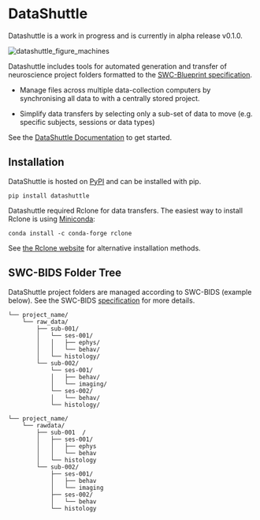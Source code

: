 # DataShuttle

Datashuttle is a work in progress and is currently in alpha release v0.1.0.

![datashuttle_figure_machines](https://github.com/neuroinformatics-unit/datashuttle/assets/29216006/51b65a6d-492a-4047-ae7b-16273b58e258)

Datashuttle includes tools for automated generation and transfer of neuroscience project folders formatted to the [SWC-Blueprint specification](https://swc-blueprint.neuroinformatics.dev/).

* Manage files across multiple data-collection computers by synchronising all data to with a centrally stored project.

* Simplify data transfers by selecting only a sub-set of data to move (e.g. specific subjects, sessions or data types)

See the [DataShuttle Documentation](https://datashuttle.neuroinformatics.dev) to get started.

## Installation

DataShuttle is hosted on  [PyPI](https://pypi.org/project/datashuttle/) and can be installed with pip.

`pip install datashuttle`

Datashuttle required Rclone for data transfers. The easiest way to install Rclone is using [Miniconda](https://docs.conda.io/en/main/miniconda.html):

```
conda install -c conda-forge rclone
```

See [the Rclone website](https://rclone.org/install/) for alternative installation methods.

## SWC-BIDS Folder Tree

DataShuttle project folders are managed according to SWC-BIDS (example below).
See the SWC-BIDS [specification](https://swc-bids.neuroinformatics.dev/) for more details.

```
└── project_name/
    └── raw_data/
        ├── sub-001/
        │   └── ses-001/
        │   │   ├── ephys/
        │   │   └── behav/
        │   └── histology/
        └── sub-002/
            └── ses-001/
            │   ├── behav/
            │   └── imaging/
            └── ses-002/
            │   └── behav/
            └── histology/
```


```+
└── project_name/
    └── rawdata/
        ├── sub-001  /
        │   ├── ses-001/
        │   │   ├── ephys
        │   │   └── behav
        │   └── histology
        └── sub-002/
            ├── ses-001/
            │   ├── behav
            │   └── imaging
            ├── ses-002/
            │   └── behav
            └── histology
```
